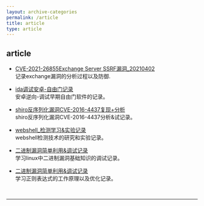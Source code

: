 ```yaml
---
layout: archive-categories
permalink: /article
title: article
type: article
---
```


## article

- [CVE-2021-26855Exchange Server SSRF漏洞_20210402](https://Kyre0ee.github.io/mypaper/article/CVE-2021-26855.pdf)<br>记录exchange漏洞的分析过程以及防御.

- [ida调试安卓-自由门记录](https://Kyre0ee.github.io/mypaper/article/自由门.pdf)<br>安卓逆向-调试早期自由门软件的记录。

- [shiro反序列化漏洞CVE-2016-4437复现+分析](https://Kyre0ee.github.io/mypaper/article/CVE-2016-4437.pdf)<br>shiro反序列化漏洞CVE-2016-4437分析&试记录。

- [webshell_检测学习&实验记录](https://Kyre0ee.github.io/mypaper/article/webshll分析.pdf)<br>webshell检测技术的研究和实验记录。

- [二进制漏洞简单利用&调试记录](https://Kyre0ee.github.io/mypaper/article/二进制学习.pdf)<br>学习linux中二进制漏洞基础知识的调试记录。

- [二进制漏洞简单利用&调试记录](https://Kyre0ee.github.io/mypaper/article/正则表达式.pdf)<br>学习正则表达式的工作原理以及优化记录。

  <br>

---
